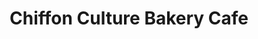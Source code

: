 ---
title: "Chiffon Culture Bakery Cafe"
url: /orlando/chiffon-culture-bakery-cafe/
shop: Bäckerei
---